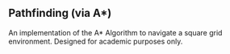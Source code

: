 ## Pathfinding (via A*)

An implementation of the A* Algorithm to navigate a square grid environment.
Designed for academic purposes only.
